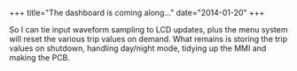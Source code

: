 +++
title="The dashboard is coming along..."
date="2014-01-20"
+++

So I can tie input waveform sampling to LCD updates, plus the menu system will reset the various trip values on demand. What remains is storing the trip values on shutdown, handling day/night mode, tidying up the MMI and making the PCB. 
